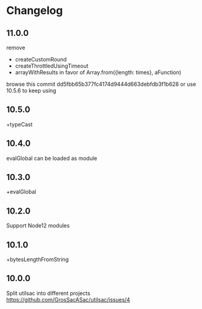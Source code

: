 # Changelog

## 11.0.0

remove

 * createCustomRound
 * createThrottledUsingTimeout
 * arrayWithResults in favor of Array.from({length: times}, aFunction)

browse this commit dd5fbb65b377fc4174d9444d663debfdb3f1b628
or use 10.5.6 to keep using

## 10.5.0

+typeCast

## 10.4.0

evalGlobal can be loaded as module

## 10.3.0

+evalGlobal

## 10.2.0

Support Node12 modules

## 10.1.0

+bytesLengthFromString

## 10.0.0

Split utilsac into different projects https://github.com/GrosSacASac/utilsac/issues/4
